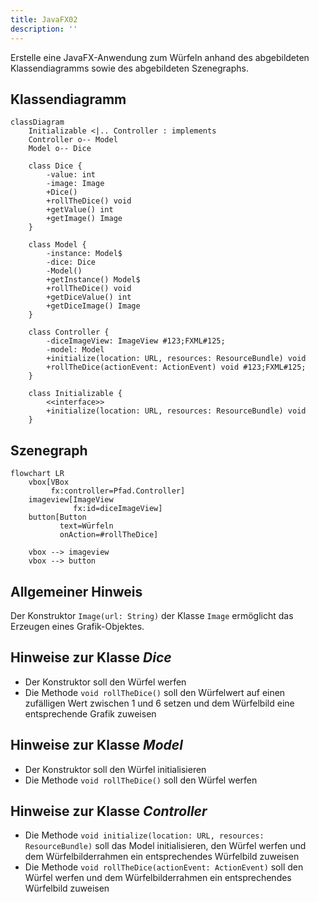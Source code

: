 ```yaml
---
title: JavaFX02
description: ''
---
```


Erstelle eine JavaFX-Anwendung zum Würfeln anhand des abgebildeten
Klassendiagramms sowie des abgebildeten Szenegraphs.

## Klassendiagramm

```mermaid
classDiagram
    Initializable <|.. Controller : implements
    Controller o-- Model
    Model o-- Dice

    class Dice {
        -value: int
        -image: Image
        +Dice()
        +rollTheDice() void
        +getValue() int
        +getImage() Image
    }

    class Model {
        -instance: Model$
        -dice: Dice
        -Model()
        +getInstance() Model$
        +rollTheDice() void
        +getDiceValue() int
        +getDiceImage() Image
    }

    class Controller {
        -diceImageView: ImageView #123;FXML#125;
        -model: Model
        +initialize(location: URL, resources: ResourceBundle) void
        +rollTheDice(actionEvent: ActionEvent) void #123;FXML#125;
    }

    class Initializable {
        <<interface>>
        +initialize(location: URL, resources: ResourceBundle) void
    }
```

## Szenegraph

```mermaid
flowchart LR
	vbox[VBox
	     fx:controller=Pfad.Controller]
	imageview[ImageView
	          fx:id=diceImageView]
	button[Button
	       text=Würfeln
	       onAction=#rollTheDice]

    vbox --> imageview
    vbox --> button
```

## Allgemeiner Hinweis

Der Konstruktor `Image(url: String)` der Klasse `Image` ermöglicht das Erzeugen
eines Grafik-Objektes.

## Hinweise zur Klasse _Dice_

- Der Konstruktor soll den Würfel werfen
- Die Methode `void rollTheDice()` soll den Würfelwert auf einen zufälligen Wert
  zwischen 1 und 6 setzen und dem Würfelbild eine entsprechende Grafik zuweisen

## Hinweise zur Klasse _Model_

- Der Konstruktor soll den Würfel initialisieren
- Die Methode `void rollTheDice()` soll den Würfel werfen

## Hinweise zur Klasse _Controller_

- Die Methode `void initialize(location: URL, resources: ResourceBundle)` soll
  das Model initialisieren, den Würfel werfen und dem Würfelbilderrahmen ein
  entsprechendes Würfelbild zuweisen
- Die Methode `void rollTheDice(actionEvent: ActionEvent)` soll den Würfel
  werfen und dem Würfelbilderrahmen ein entsprechendes Würfelbild zuweisen

